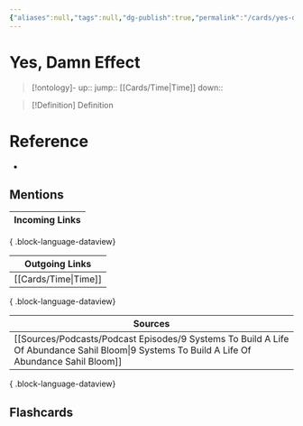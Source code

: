 ```yaml
---
{"aliases":null,"tags":null,"dg-publish":true,"permalink":"/cards/yes-damn-effect/","dgPassFrontmatter":true}
---
```


# Yes, Damn Effect

> [!ontology]-
> up:: 
> jump:: [[Cards/Time\|Time]]
> down:: 

> [!Definition] Definition

# Reference

- 

## Mentions

| Incoming Links |
| -------------- |

{ .block-language-dataview}

| Outgoing Links          |
| ----------------------- |
| [[Cards/Time\|Time]] |

{ .block-language-dataview}

| Sources                                                                                                                                             |
| --------------------------------------------------------------------------------------------------------------------------------------------------- |
| [[Sources/Podcasts/Podcast Episodes/9 Systems To Build A Life Of Abundance   Sahil Bloom\|9 Systems To Build A Life Of Abundance   Sahil Bloom]] |

{ .block-language-dataview}

## Flashcards